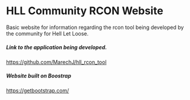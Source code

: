 # HLL Community RCON Website
Basic website for information regarding the rcon tool being developed by the community for Hell Let Loose.

##### Link to the application being developed.
https://github.com/MarechJ/hll_rcon_tool

##### Website built on Boostrap
https://getbootstrap.com/

